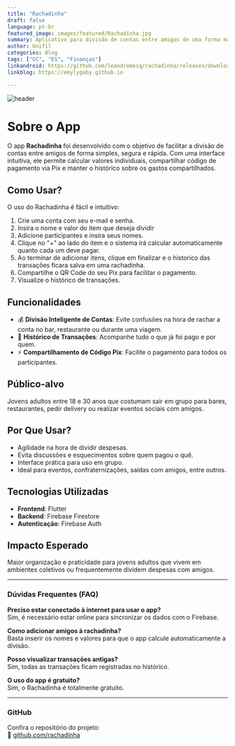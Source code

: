```yaml
---
title: "Rachadinha"
draft: false
language: pt-br
featured_image: images/featured/Rachadinha.jpg 
summary: Aplicativo para divisão de contas entre amigos de uma forma mais fácil nos rolês.
author: Unifil
categories: Blog
tags: ["CC", "ES", "Finanças"] 
linkandroid: https://github.com/leandromesq/rachadinha/releases/download/v0.1.0-alpha/rachadinha-0.1.0-alpha.apk
linkblog: https://emylygaby.github.io

---
```


![header](https://capsule-render.vercel.app/api?type=slice&height=240&color=83CC61&text=Rachadinha&fontColor=FFFFFF)

# Sobre o App

O app **Rachadinha** foi desenvolvido com o objetivo de facilitar a divisão de contas entre amigos de forma simples, segura e rápida. Com uma interface intuitiva, ele permite calcular valores individuais, compartilhar código de pagamento via Pix e manter o histórico sobre os gastos compartilhados.

## Como Usar?

O uso do Rachadinha é fácil e intuitivo:

1. Crie uma conta com seu e-mail e senha.
2. Insira o nome e valor do item que deseja dividir
3. Adicione participantes e insira seus nomes.
4. Clique no "+" ao lado do item e o sistema irá calcular automaticamente quanto cada um deve pagar.
5. Ao terminar de adicionar itens, clique em finalizar e o historico das transações ficara salva em uma rachadinha.
6. Compartilhe o QR Code do seu Pix para facilitar o pagamento.
7. Visualize o histórico de transações.

## Funcionalidades

- 💰 **Divisão Inteligente de Contas**: Evite confusões na hora de rachar a conta no bar, restaurante ou durante uma viagem.
- 🧾 **Histórico de Transações**: Acompanhe tudo o que já foi pago e por quem.
- ⚡ **Compartilhamento de Código Pix**: Facilite o pagamento para todos os participantes.

## Público-alvo

Jovens adultos entre 18 e 30 anos que costumam sair em grupo para bares, restaurantes, pedir delivery ou realizar eventos sociais com amigos.

## Por Que Usar?

- Agilidade na hora de dividir despesas.
- Evita discussões e esquecimentos sobre quem pagou o quê.
- Interface prática para uso em grupo.
- Ideal para eventos, confraternizações, saídas com amigos, entre outros.

## Tecnologias Utilizadas

- **Frontend**: Flutter  
- **Backend**: Firebase Firestore  
- **Autenticação**: Firebase Auth

## Impacto Esperado

Maior organização e praticidade para jovens adultos que vivem em ambientes coletivos ou frequentemente dividem despesas com amigos.

---

### Dúvidas Frequentes (FAQ)

**Preciso estar conectado à internet para usar o app?**  
Sim, é necessário estar online para sincronizar os dados com o Firebase.

**Como adicionar amigos à rachadinha?**  
Basta inserir os nomes e valores para que o app calcule automaticamente a divisão.

**Posso visualizar transações antigas?**  
Sim, todas as transações ficam registradas no histórico.

**O uso do app é gratuito?**  
Sim, o Rachadinha é totalmente gratuito.

---


### GitHub

Confira o repositório do projeto:  
🔗 [github.com/rachadinha](https://github.com/leandromesq/rachadinha)

